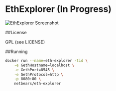 # EthExplorer (In Progress)

![EthExplorer Screenshot](http://i.imgur.com/NHFYq0x.png)

##License

GPL (see LICENSE)

##Running

```bash
docker run --name=eth-explorer -tid \
    -e GethHostname=localhost \
    -e GethPort=8545 \
    -e GethProtocol=http \
    -p 8080:80 \
    netbears/eth-explorer
    


```